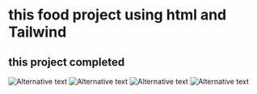 <h1>this food project using html and Tailwind </h1>

<h2>this project completed</h2>



<img src="https://imgurl.ir/uploads/i591407_Screenshot_1167.png" alt="Alternative text">
<img src="https://imgurl.ir/uploads/n32740_Screenshot_1169.png" alt="Alternative text">
<img src="https://imgurl.ir/uploads/v77202_Screenshot_1170.png" alt="Alternative text">
<img src="https://imgurl.ir/uploads/m622063_Screenshot_1171.png" alt="Alternative text">
